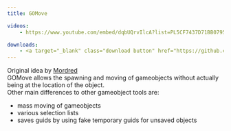 ```yaml
---
title: GOMove

videos:
    - https://www.youtube.com/embed/dqbUQrvIlcA?list=PL5CF7437D71BB0795

downloads:
    - <a target="_blank" class="download button" href="https://github.com/Rochet2/TrinityCore/blob/gomove/src/server/scripts/Custom/GOMove/" onClick="ga('send', 'event', 'Download', 'click', 'GOMove TrinityCore');">TrinityCore</a>
---
```


Original idea by [Mordred](http://www.youtube.com/watch?v=a0JVXJ07KUU)  
GOMove allows the spawning and moving of gameobjects without actually being at the location of the object.  
Other main differences to other gameobject tools are:

 * mass moving of gameobjects
 * various selection lists
 * saves guids by using fake temporary guids for unsaved objects
